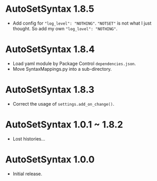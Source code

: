 AutoSetSyntax 1.8.5
===================

- Add config for `"log_level": "NOTHING"`.
  `"NOTSET"` is not what I just thought. So add my own `"log_lovel": "NOTHING"`.


AutoSetSyntax 1.8.4
===================

- Load yaml module by Package Control `dependencies.json`.
- Move SyntaxMappings.py into a sub-directory.


AutoSetSyntax 1.8.3
===================

- Correct the usage of `settings.add_on_change()`.


AutoSetSyntax 1.0.1 ~ 1.8.2
===========================

- Lost histories...


AutoSetSyntax 1.0.0
===================

- Initial release.
